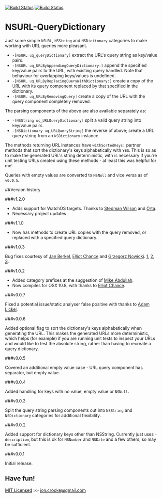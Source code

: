 [![Build Status](https://travis-ci.org/itsthejb/NSURL-QueryDictionary.svg?branch=master)](https://travis-ci.org/itsthejb/NSURL-QueryDictionary)
[![Build Status](https://travis-ci.org/itsthejb/NSURL-QueryDictionary.svg?branch=develop)](https://travis-ci.org/itsthejb/NSURL-QueryDictionary)

NSURL-QueryDictionary
=====================

Just some simple `NSURL`, `NSString` and `NSDictionary` categories to make working with URL queries more pleasant.

* `-[NSURL uq_queryDictionary]` extract the URL's query string as key/value pairs.
* `-[NSURL uq_URLByAppendingQueryDictionary:]` append the specified key/value pairs to the URL, with existing query handled. Note that behaviour for overlapping keys/values is undefined.
* `-[NSURL uq_URLByReplacingQueryWithDictionary:]` create a copy of the URL with its query component replaced by that specified in the dictionary.
* `-[NSURL uq_URLByRemovingQuery]` create a copy of the URL with the query component completely removed.

The parsing components of the above are also available separately as:

* `-[NSString uq_URLQueryDictionary]` split a valid query string into key/value pairs.
* `-[NSDictionary uq_URLQueryString]` the reverse of above; create a URL query string from an `NSDictionary` instance.

The methods returning URL instances have `withSortedKeys:` partner methods that sort the dictionary's keys alphabetically with `YES`. This is so as to make the generated URL's string deterministic, with is necessary if you're unit testing URLs created using these methods - at least this was helpful for me!

Queries with empty values are converted to `NSNull` and vice versa as of `v0.0.5`.

##Version history

###v1.2.0
 * Adds support for WatchOS targets. Thanks to [Stedman Wilson](https://github.com/sandimas2688) and [Orta](https://github.com/orta).
 * Necessary project updates

###v1.1.0

* Now has methods to create URL copies with the query removed, or replaced with a specified query dictionary.

###v1.0.3

Bug fixes courtesy of [Jan Berkel](https://github.com/jberkel), [Elliot Chance](https://github.com/elliotchance) and [Grzegorz Nowicki](https://github.com/wikia-gregor). [1](https://github.com/itsthejb/NSURL-QueryDictionary/pull/6), [2](https://github.com/itsthejb/NSURL-QueryDictionary/pull/7), [3](https://github.com/itsthejb/NSURL-QueryDictionary/pull/5).

###v1.0.2

* Added category prefixes at the suggestion of [Mike Abdullah](https://github.com/mikeabdullah).
* Now compiles for OSX 10.8, with thanks to [Elliot Chance](https://github.com/elliotchance).

###v0.0.7

Fixed a potential issue/static analyser false positive with thanks to [Adam Lickel](https://github.com/lickel).

###v0.0.6

Added optional flag to sort the dictionary's keys alphabetically when generating the URL. This makes the generated URLs more deterministic, which helps (for example) if you are running unit tests to inspect your URLs and would like to test the absolute string, rather than having to recreate a query dictionary.

###v0.0.5

Covered an additional empty value case - URL query component has separator, but empty value.

###v0.0.4

Added handling for keys with no value, empty value or `NSNull`.

###v0.0.3

Split the query string parsing components out into `NSString` and `NSDictionary` categories for additional flexibility.

###v0.0.2

Added support for dictionary keys other than NSString. Currently just uses `-description`, but this is ok for `NSNumber` and `NSDate` and a few others, so may be sufficient.

###v0.0.1

Initial release.

Have fun!
---------

[MIT Licensed](http://jc.mit-license.org/) >> [jon.crooke@gmail.com](mailto:jon.crooke@gmail.com)
